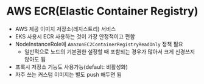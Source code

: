 # AWS ECR(Elastic Container Registry)

- AWS 제공 이미지 저장소(레지스트리) 서비스
- EKS 사용시 ECR 사용하는 것이 가장 안정적이고 편함
- NodeInstanceRole에 `AmazonEC2ContainerRegistryReadOnly` 정책 필요
  - 일반적으로 노드의 기본권한 설정할 때 포함되는 경우가 많아서 크게 신경쓰지 않아도 됨
- 프록시 저장소 기능도 사용가능(default: 비활성화)
- 자주 쓰는 커스텀 이미지는 별도 push 해두면 됨

